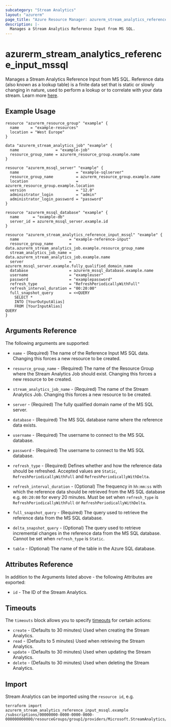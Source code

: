 ```yaml
---
subcategory: "Stream Analytics"
layout: "azurerm"
page_title: "Azure Resource Manager: azurerm_stream_analytics_reference_input_mssql"
description: |-
  Manages a Stream Analytics Reference Input from MS SQL.
---
```


# azurerm_stream_analytics_reference_input_mssql

Manages a Stream Analytics Reference Input from MS SQL. Reference data (also known as a lookup table) is a finite data set that is static or slowly changing in nature, used to perform a lookup or to correlate with your data stream. Learn more [here](https://docs.microsoft.com/azure/stream-analytics/stream-analytics-use-reference-data#azure-sql-database).

## Example Usage

```hcl
resource "azurerm_resource_group" "example" {
  name     = "example-resources"
  location = "West Europe"
}

data "azurerm_stream_analytics_job" "example" {
  name                = "example-job"
  resource_group_name = azurerm_resource_group.example.name
}

resource "azurerm_mssql_server" "example" {
  name                         = "example-sqlserver"
  resource_group_name          = azurerm_resource_group.example.name
  location                     = azurerm_resource_group.example.location
  version                      = "12.0"
  administrator_login          = "admin"
  administrator_login_password = "password"
}

resource "azurerm_mssql_database" "example" {
  name      = "example-db"
  server_id = azurerm_mssql_server.example.id
}

resource "azurerm_stream_analytics_reference_input_mssql" "example" {
  name                      = "example-reference-input"
  resource_group_name       = data.azurerm_stream_analytics_job.example.resource_group_name
  stream_analytics_job_name = data.azurerm_stream_analytics_job.example.name
  server                    = azurerm_mssql_server.example.fully_qualified_domain_name
  database                  = azurerm_mssql_database.example.name
  username                  = "exampleuser"
  password                  = "examplepassword"
  refresh_type              = "RefreshPeriodicallyWithFull"
  refresh_interval_duration = "00:20:00"
  full_snapshot_query       = <<QUERY
    SELECT *
    INTO [YourOutputAlias]
    FROM [YourInputAlias]
QUERY
}

```

## Arguments Reference

The following arguments are supported:

* `name` - (Required) The name of the Reference Input MS SQL data. Changing this forces a new resource to be created.

* `resource_group_name` - (Required) The name of the Resource Group where the Stream Analytics Job should exist. Changing this forces a new resource to be created.

* `stream_analytics_job_name` - (Required) The name of the Stream Analytics Job. Changing this forces a new resource to be created.

* `server` - (Required) The fully qualified domain name of the MS SQL server.

* `database` - (Required) The MS SQL database name where the reference data exists.

* `username` - (Required) The username to connect to the MS SQL database.

* `password` - (Required) The username to connect to the MS SQL database.

* `refresh_type` - (Required) Defines whether and how the reference data should be refreshed. Accepted values are `Static`, `RefreshPeriodicallyWithFull` and `RefreshPeriodicallyWithDelta`.

* `refresh_interval_duration` - (Optional) The frequency in `hh:mm:ss` with which the reference data should be retrieved from the MS SQL database e.g. `00:20:00` for every 20 minutes. Must be set when `refresh_type` is `RefreshPeriodicallyWithFull` or `RefreshPeriodicallyWithDelta`.

* `full_snapshot_query` - (Required) The query used to retrieve the reference data from the MS SQL database.

* `delta_snapshot_query` - (Optional) The query used to retrieve incremental changes in the reference data from the MS SQL database. Cannot be set when `refresh_type` is `Static`.

* `table` - (Optional) The name of the table in the Azure SQL database.

## Attributes Reference

In addition to the Arguments listed above - the following Attributes are exported: 

* `id` - The ID of the Stream Analytics.

## Timeouts

The `timeouts` block allows you to specify [timeouts](https://www.terraform.io/language/resources/syntax#operation-timeouts) for certain actions:

* `create` - (Defaults to 30 minutes) Used when creating the Stream Analytics.
* `read` - (Defaults to 5 minutes) Used when retrieving the Stream Analytics.
* `update` - (Defaults to 30 minutes) Used when updating the Stream Analytics.
* `delete` - (Defaults to 30 minutes) Used when deleting the Stream Analytics.

## Import

Stream Analytics can be imported using the `resource id`, e.g.

```shell
terraform import azurerm_stream_analytics_reference_input_mssql.example /subscriptions/00000000-0000-0000-0000-000000000000/resourceGroups/group1/providers/Microsoft.StreamAnalytics/streamingjobs/job1/inputs/input1
```
